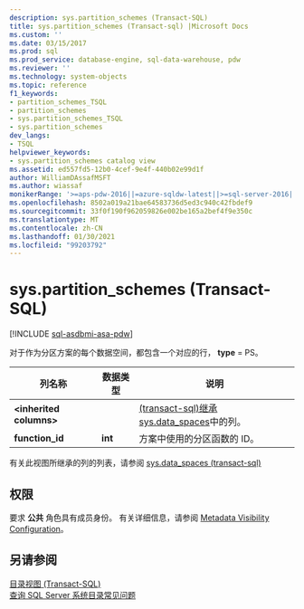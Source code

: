 ```yaml
---
description: sys.partition_schemes (Transact-SQL)
title: sys.partition_schemes (Transact-sql) |Microsoft Docs
ms.custom: ''
ms.date: 03/15/2017
ms.prod: sql
ms.prod_service: database-engine, sql-data-warehouse, pdw
ms.reviewer: ''
ms.technology: system-objects
ms.topic: reference
f1_keywords:
- partition_schemes_TSQL
- partition_schemes
- sys.partition_schemes_TSQL
- sys.partition_schemes
dev_langs:
- TSQL
helpviewer_keywords:
- sys.partition_schemes catalog view
ms.assetid: ed557fd5-12b0-4cef-9e4f-440b02e99d1f
author: WilliamDAssafMSFT
ms.author: wiassaf
monikerRange: '>=aps-pdw-2016||=azure-sqldw-latest||>=sql-server-2016||>=sql-server-linux-2017||=azuresqldb-mi-current'
ms.openlocfilehash: 8502a019a21bae64583736d5ed3c940c42fbdef9
ms.sourcegitcommit: 33f0f190f962059826e002be165a2bef4f9e350c
ms.translationtype: MT
ms.contentlocale: zh-CN
ms.lasthandoff: 01/30/2021
ms.locfileid: "99203792"
---
```

# <a name="syspartition_schemes-transact-sql"></a>sys.partition_schemes (Transact-SQL)
[!INCLUDE [sql-asdbmi-asa-pdw](../../includes/applies-to-version/sql-asdbmi-asa-pdw.md)]

  对于作为分区方案的每个数据空间，都包含一个对应的行， **type** = PS。  
  
|列名称|数据类型|说明|  
|-----------------|---------------|-----------------|  
|**\<inherited columns>**||[&#40;transact-sql&#41;继承 sys.data_spaces](../../relational-databases/system-catalog-views/sys-data-spaces-transact-sql.md)中的列。|  
|**function_id**|**int**|方案中使用的分区函数的 ID。|  
  
 有关此视图所继承的列的列表，请参阅 [sys.data_spaces &#40;transact-sql&#41;](../../relational-databases/system-catalog-views/sys-data-spaces-transact-sql.md)  
  
## <a name="permissions"></a>权限  
 要求 **公共** 角色具有成员身份。 有关详细信息，请参阅 [Metadata Visibility Configuration](../../relational-databases/security/metadata-visibility-configuration.md)。  
  
## <a name="see-also"></a>另请参阅  
 [目录视图 (Transact-SQL)](../../relational-databases/system-catalog-views/catalog-views-transact-sql.md)   
 [查询 SQL Server 系统目录常见问题](../../relational-databases/system-catalog-views/querying-the-sql-server-system-catalog-faq.md)  
  
  
